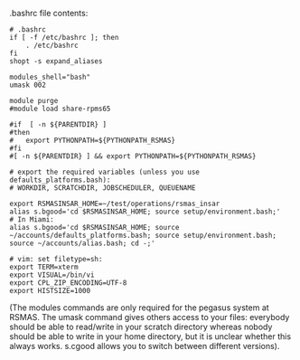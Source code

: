 .bashrc file contents:

```
# .bashrc
if [ -f /etc/bashrc ]; then
    . /etc/bashrc
fi
shopt -s expand_aliases

modules_shell="bash"
umask 002

module purge
#module load share-rpms65

#if  [ -n ${PARENTDIR} ] 
#then
#   export PYTHONPATH=${PYTHONPATH_RSMAS}
#fi
#[ -n ${PARENTDIR} ] && export PYTHONPATH=${PYTHONPATH_RSMAS}
          
# export the required variables (unless you use defaults_platforms.bash):
# WORKDIR, SCRATCHDIR, JOBSCHEDULER, QUEUENAME

export RSMASINSAR_HOME=~/test/operations/rsmas_insar
alias s.bgood='cd $RSMASINSAR_HOME; source setup/environment.bash;'
# In Miami:
alias s.bgood='cd $RSMASINSAR_HOME; source ~/accounts/defaults_platforms.bash; source setup/environment.bash; source ~/accounts/alias.bash; cd -;'
             
# vim: set filetype=sh:
export TERM=xterm
export VISUAL=/bin/vi
export CPL_ZIP_ENCODING=UTF-8
export HISTSIZE=1000
```

(The modules commands are only required for the pegasus system at RSMAS. The umask command gives others access to your files: everybody should be able to read/write in your scratch directory whereas nobody should be able to write in your home directory, but it is unclear whether this always works. s.cgood allows you to switch between different versions). 
